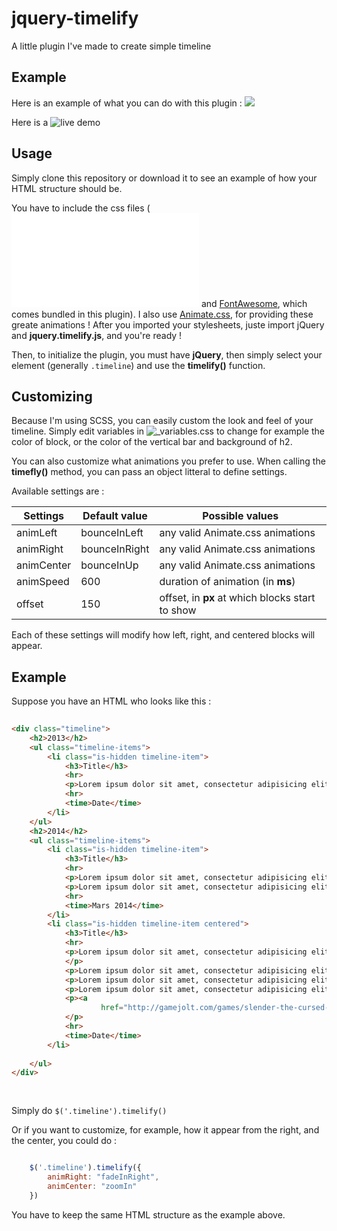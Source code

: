 # jquery-timelify
A little plugin I've made to create simple timeline

## Example 

Here is an example of what you can do with this plugin : 
![](http://puu.sh/pd2dg/6f9688cce7.gif)

Here is a ![live demo](https://www.jqueryscript.net/demo/Simple-Animated-Timeline-Plugin-For-jQuery-Timelify/)

## Usage
Simply clone this repository or download it to see an example of how your HTML structure should be.  

You have to include the css files (![timelify.css](css/timelify.css) and [FontAwesome](https://github.com/FortAwesome/Font-Awesome), which comes bundled in this plugin). 
I also use [Animate.css](https://github.com/daneden/animate.css), for providing these greate animations !
After you imported your stylesheets, juste import jQuery and **jquery.timelify.js**, and you're ready !

Then, to initialize the plugin, you must have **jQuery**, then simply select your element (generally `.timeline`) and
use the **timelify()** function.

## Customizing

Because I'm using SCSS, you can easily custom the look and feel of your timeline. Simply edit variables in ![_variables.css](css/components/timelify/_variables.scss) to change for example the color of block, or the color of the vertical bar and background of h2.

You can also customize what animations you prefer to use. When calling the **timefly()** method, you can pass an object litteral to define settings.

Available settings are : 

| Settings  |Default value | Possible values |
|---|---|---|
|  animLeft |bounceInLeft | any valid Animate.css animations
|  animRight |bounceInRight | any valid Animate.css animations
|  animCenter | bounceInUp | any valid Animate.css animations
|  animSpeed | 600 | duration of animation (in **ms**)
|  offset | 150 | offset, in **px** at which blocks start to show

Each of these settings will modify how left, right, and centered blocks will appear.

## Example

Suppose you have an HTML who looks like this : 

```html
   
<div class="timeline">
   	<h2>2013</h2>
   	<ul class="timeline-items">
   		<li class="is-hidden timeline-item">
   			<h3>Title</h3>
   			<hr>
   			<p>Lorem ipsum dolor sit amet, consectetur adipisicing elit. Amet cupiditate, delectus deserunt doloribus earum eveniet explicabo fuga iste magni maxime mollitia nemo neque, perferendis quod reprehenderit ut, vel veritatis voluptas?</p>
   			<hr>
   			<time>Date</time>
   		</li>
   	</ul>
   	<h2>2014</h2>
   	<ul class="timeline-items">
   		<li class="is-hidden timeline-item">
   			<h3>Title</h3>
   			<hr>
   			<p>Lorem ipsum dolor sit amet, consectetur adipisicing elit. Adipisci alias aspernatur consequuntur culpa deserunt ea esse est inventore, ipsa laborum officia, quam quia quidem, rem sunt tempora tenetur ullam voluptatem.</p>
   			<p>Lorem ipsum dolor sit amet, consectetur adipisicing elit. Dicta dolore harum iure quod ut! Accusamus aspernatur corporis est excepturi facere laudantium nesciunt nihil optio, quaerat quos rerum sunt suscipit voluptate?.</p>
   			<hr>
   			<time>Mars 2014</time>
   		</li>
   		<li class="is-hidden timeline-item centered">
   			<h3>Title</h3>
   			<hr>
   			<p>Lorem ipsum dolor sit amet, consectetur adipisicing elit. Blanditiis, cupiditate dicta dignissimos dolorem doloribus ducimus eos error ex molestiae nobis odio odit optio placeat quasi repudiandae, unde velit voluptate voluptatem!
   			</p>
   			<p>Lorem ipsum dolor sit amet, consectetur adipisicing elit. Ab commodi consectetur cupiditate ea, eius excepturi expedita illum, incidunt ipsam iste modi obcaecati optio repellendus! Dolore dolores pariatur sint veniam voluptates!</p>
   			<p>Lorem ipsum dolor sit amet, consectetur adipisicing elit. Adipisci consequatur distinctio doloremque eos eum eveniet fuga molestiae mollitia nesciunt nisi nobis nostrum, odio omnis pariatur praesentium quibusdam sequi sint voluptates.</p>
   			<p>Lorem ipsum dolor sit amet, consectetur adipisicing elit. A aliquam, aspernatur commodi consequuntur corporis dicta, distinctio enim eos expedita, id iste laborum maxime nesciunt quaerat sed temporibus veniam vero voluptatem.</p>
   			<p><a
   					href="http://gamejolt.com/games/slender-the-cursed-forest/30950">Link</a>
   			</p>
   			<hr>
   			<time>Date</time>
   		</li>
   
   	</ul>
</div>
   	
   
```

Simply do `$('.timeline').timelify()`

Or if you want to customize, for example, how it appear from the right, and the center, you could do :

```javascript

    $('.timeline').timelify({
        animRight: "fadeInRight",
        animCenter: "zoomIn"
    })

```

You have to keep the same HTML structure as the example above.
